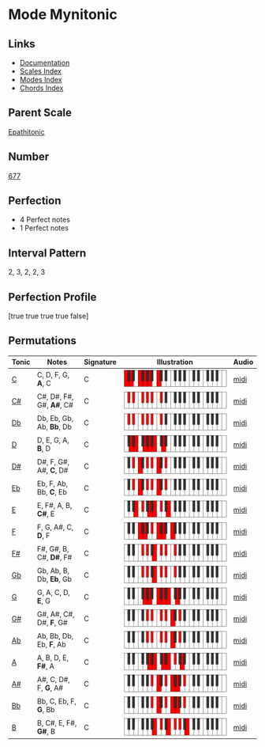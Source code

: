 # Mode Mynitonic

## Links

- [Documentation](index.md)
- [Scales Index](Scales.md)
- [Modes Index](Modes.md)
- [Chords Index](Chords.md)

## Parent Scale

[Epathitonic](ScaleEpathitonic.md)

## Number

[677](https://ianring.com/musictheory/scales/677)

## Perfection

- 4 Perfect notes
- 1 Perfect notes

## Interval Pattern

2, 3, 2, 2, 3

## Perfection Profile

[true true true true false]

## Permutations

| Tonic | Notes | Signature | Illustration | Audio |
|-------|-------|-----------|--------------|-------|
| [C](ModeCNaturalMynitonic.md) | C, D, F, G, **A**, C | C | ![CNaturalMynitonic](ModeCNaturalMynitonic.png) | [midi](https://github.com/edipermadi/music/blob/main/docs/ModeCNaturalMynitonic.mid?raw=true) |
| [C#](ModeCSharpMynitonic.md) | C#, D#, F#, G#, **A#**, C# | C | ![CSharpMynitonic](ModeCSharpMynitonic.png) | [midi](https://github.com/edipermadi/music/blob/main/docs/ModeCSharpMynitonic.mid?raw=true) |
| [Db](ModeDFlatMynitonic.md) | Db, Eb, Gb, Ab, **Bb**, Db | C | ![DFlatMynitonic](ModeDFlatMynitonic.png) | [midi](https://github.com/edipermadi/music/blob/main/docs/ModeDFlatMynitonic.mid?raw=true) |
| [D](ModeDNaturalMynitonic.md) | D, E, G, A, **B**, D | C | ![DNaturalMynitonic](ModeDNaturalMynitonic.png) | [midi](https://github.com/edipermadi/music/blob/main/docs/ModeDNaturalMynitonic.mid?raw=true) |
| [D#](ModeDSharpMynitonic.md) | D#, F, G#, A#, **C**, D# | C | ![DSharpMynitonic](ModeDSharpMynitonic.png) | [midi](https://github.com/edipermadi/music/blob/main/docs/ModeDSharpMynitonic.mid?raw=true) |
| [Eb](ModeEFlatMynitonic.md) | Eb, F, Ab, Bb, **C**, Eb | C | ![EFlatMynitonic](ModeEFlatMynitonic.png) | [midi](https://github.com/edipermadi/music/blob/main/docs/ModeEFlatMynitonic.mid?raw=true) |
| [E](ModeENaturalMynitonic.md) | E, F#, A, B, **C#**, E | C | ![ENaturalMynitonic](ModeENaturalMynitonic.png) | [midi](https://github.com/edipermadi/music/blob/main/docs/ModeENaturalMynitonic.mid?raw=true) |
| [F](ModeFNaturalMynitonic.md) | F, G, A#, C, **D**, F | C | ![FNaturalMynitonic](ModeFNaturalMynitonic.png) | [midi](https://github.com/edipermadi/music/blob/main/docs/ModeFNaturalMynitonic.mid?raw=true) |
| [F#](ModeFSharpMynitonic.md) | F#, G#, B, C#, **D#**, F# | C | ![FSharpMynitonic](ModeFSharpMynitonic.png) | [midi](https://github.com/edipermadi/music/blob/main/docs/ModeFSharpMynitonic.mid?raw=true) |
| [Gb](ModeGFlatMynitonic.md) | Gb, Ab, B, Db, **Eb**, Gb | C | ![GFlatMynitonic](ModeGFlatMynitonic.png) | [midi](https://github.com/edipermadi/music/blob/main/docs/ModeGFlatMynitonic.mid?raw=true) |
| [G](ModeGNaturalMynitonic.md) | G, A, C, D, **E**, G | C | ![GNaturalMynitonic](ModeGNaturalMynitonic.png) | [midi](https://github.com/edipermadi/music/blob/main/docs/ModeGNaturalMynitonic.mid?raw=true) |
| [G#](ModeGSharpMynitonic.md) | G#, A#, C#, D#, **F**, G# | C | ![GSharpMynitonic](ModeGSharpMynitonic.png) | [midi](https://github.com/edipermadi/music/blob/main/docs/ModeGSharpMynitonic.mid?raw=true) |
| [Ab](ModeAFlatMynitonic.md) | Ab, Bb, Db, Eb, **F**, Ab | C | ![AFlatMynitonic](ModeAFlatMynitonic.png) | [midi](https://github.com/edipermadi/music/blob/main/docs/ModeAFlatMynitonic.mid?raw=true) |
| [A](ModeANaturalMynitonic.md) | A, B, D, E, **F#**, A | C | ![ANaturalMynitonic](ModeANaturalMynitonic.png) | [midi](https://github.com/edipermadi/music/blob/main/docs/ModeANaturalMynitonic.mid?raw=true) |
| [A#](ModeASharpMynitonic.md) | A#, C, D#, F, **G**, A# | C | ![ASharpMynitonic](ModeASharpMynitonic.png) | [midi](https://github.com/edipermadi/music/blob/main/docs/ModeASharpMynitonic.mid?raw=true) |
| [Bb](ModeBFlatMynitonic.md) | Bb, C, Eb, F, **G**, Bb | C | ![BFlatMynitonic](ModeBFlatMynitonic.png) | [midi](https://github.com/edipermadi/music/blob/main/docs/ModeBFlatMynitonic.mid?raw=true) |
| [B](ModeBNaturalMynitonic.md) | B, C#, E, F#, **G#**, B | C | ![BNaturalMynitonic](ModeBNaturalMynitonic.png) | [midi](https://github.com/edipermadi/music/blob/main/docs/ModeBNaturalMynitonic.mid?raw=true) |
